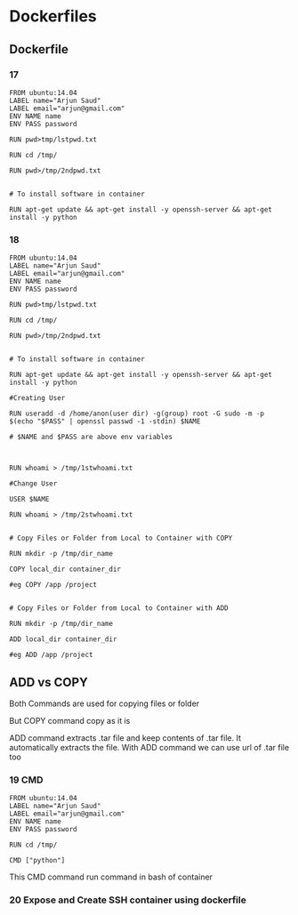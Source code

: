 # Dockerfiles

## Dockerfile

### 17

```
FROM ubuntu:14.04
LABEL name="Arjun Saud"
LABEL email="arjun@gmail.com"
ENV NAME name
ENV PASS password

RUN pwd>tmp/lstpwd.txt

RUN cd /tmp/

RUN pwd>/tmp/2ndpwd.txt


# To install software in container

RUN apt-get update && apt-get install -y openssh-server && apt-get install -y python

```

### 18

```
FROM ubuntu:14.04
LABEL name="Arjun Saud"
LABEL email="arjun@gmail.com"
ENV NAME name
ENV PASS password

RUN pwd>tmp/lstpwd.txt

RUN cd /tmp/

RUN pwd>/tmp/2ndpwd.txt


# To install software in container

RUN apt-get update && apt-get install -y openssh-server && apt-get install -y python

#Creating User

RUN useradd -d /home/anon(user dir) -g(group) root -G sudo -m -p $(echo "$PASS" | openssl passwd -1 -stdin) $NAME

# $NAME and $PASS are above env variables



RUN whoami > /tmp/1stwhoami.txt

#Change User

USER $NAME

RUN whoami > /tmp/2stwhoami.txt


# Copy Files or Folder from Local to Container with COPY

RUN mkdir -p /tmp/dir_name

COPY local_dir container_dir

#eg COPY /app /project


# Copy Files or Folder from Local to Container with ADD

RUN mkdir -p /tmp/dir_name

ADD local_dir container_dir

#eg ADD /app /project

```

## ADD vs COPY

Both Commands are used for copying files or folder

But COPY command copy as it is

ADD command extracts .tar file and keep contents of .tar file. It automatically extracts the file.
With ADD command we can use url of .tar file too

### 19 CMD

```
FROM ubuntu:14.04
LABEL name="Arjun Saud"
LABEL email="arjun@gmail.com"
ENV NAME name
ENV PASS password

RUN cd /tmp/

CMD ["python"]
```

This CMD command run command in bash of container

### 20 Expose and Create SSH container using dockerfile
